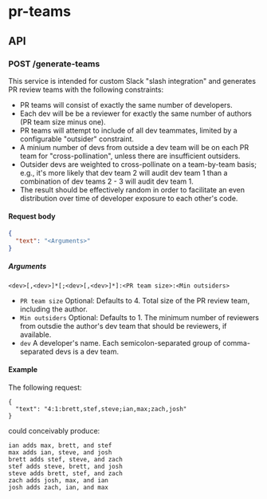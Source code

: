 # pr-teams

## API

### POST /generate-teams

This service is intended for custom Slack "slash integration" and generates PR review teams with the following constraints:

- PR teams will consist of exactly the same number of developers.
- Each dev will be be a reviewer for exactly the same number of authors (PR team size minus one).
- PR teams will attempt to include of all dev teammates, limited by a configurable "outsider" constraint.
- A minium number of devs from outside a dev team will be on each PR team for "cross-pollination", unless there are insufficient outsiders.
- Outsider devs are weighted to cross-pollinate on a team-by-team basis; e.g., it's more
  likely that dev team 2 will audit dev team 1 than a combination of dev teams 2 - 3 will audit
  dev team 1.
- The result should be effectively random in order to facilitate an even distribution over time of developer exposure to each other's code.

#### Request body

```json
{
  "text": "<Arguments>"
}
```

##### Arguments

```
<dev>[,<dev>]*[;<dev>[,<dev>]*]:<PR team size>:<Min outsiders>
```

* `PR team size` Optional: Defaults to 4. Total size of the PR review team, including the author.
* `Min outsiders` Optional: Defaults to 1. The minimum number of reviewers from outsdie the author's dev team that should be reviewers, if available.
* `dev` A developer's name. Each semicolon-separated group of comma-separated devs is a dev team.

#### Example

The following request:

```
{
  "text": "4:1:brett,stef,steve;ian,max;zach,josh"
}
```

could conceivably produce:

```
ian adds max, brett, and stef
max adds ian, steve, and josh
brett adds stef, steve, and zach
stef adds steve, brett, and josh
steve adds brett, stef, and zach
zach adds josh, max, and ian
josh adds zach, ian, and max
```
